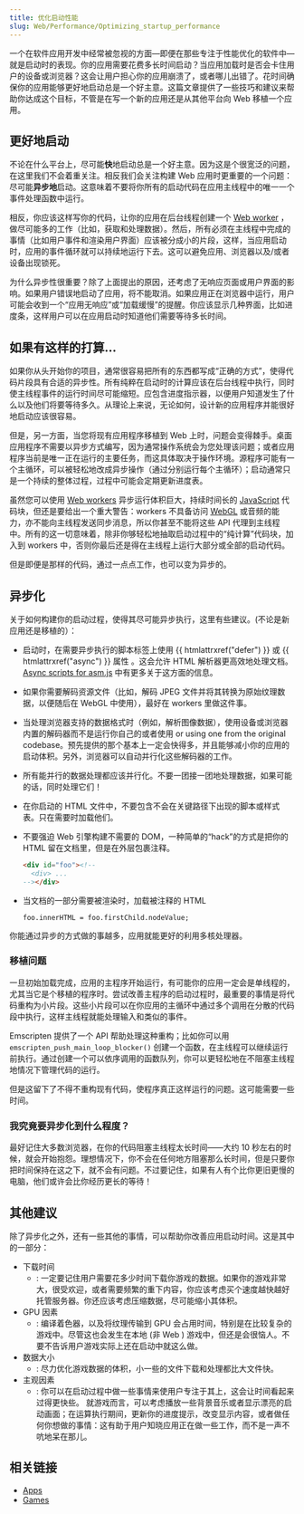 ```yaml
---
title: 优化启动性能
slug: Web/Performance/Optimizing_startup_performance
---
```

一个在软件应用开发中经常被忽视的方面—即便在那些专注于性能优化的软件中—就是启动时的表现。你的应用需要花费多长时间启动？当应用加载时是否会卡住用户的设备或浏览器？这会让用户担心你的应用崩溃了，或者哪儿出错了。花时间确保你的应用能够更好地启动总是一个好主意。这篇文章提供了一些技巧和建议来帮助你达成这个目标，不管是在写一个新的应用还是从其他平台向 Web 移植一个应用。

## 更好地启动

不论在什么平台上，尽可能**快**地启动总是一个好主意。因为这是个很宽泛的问题，在这里我们不会着重关注。相反我们会关注构建 Web 应用时更重要的一个问题：尽可能**异步地**启动。这意味着不要将你所有的启动代码在应用主线程中的唯一一个事件处理函数中运行。

相反，你应该这样写你的代码，让你的应用在后台线程创建一个 [Web worker](/zh-CN/docs/DOM/Using_web_workers) ，做尽可能多的工作（比如，获取和处理数据）。然后，所有必须在主线程中完成的事情（比如用户事件和渲染用户界面）应该被分成小的片段，这样，当应用启动时，应用的事件循环就可以持续地运行下去。这可以避免应用、浏览器以及/或者设备出现锁死。

为什么异步性很重要？除了上面提出的原因，还考虑了无响应页面或用户界面的影响。如果用户错误地启动了应用，将不能取消。如果应用正在浏览器中运行，用户可能会收到一个“应用无响应”或“加载缓慢”的提醒。你应该显示几种界面，比如进度条，这样用户可以在应用启动时知道他们需要等待多长时间。

## 如果有这样的打算...

如果你从头开始你的项目，通常很容易把所有的东西都写成“正确的方式”，使得代码片段具有合适的异步性。所有纯粹在启动时的计算应该在后台线程中执行，同时使主线程事件的运行时间尽可能缩短。应包含进度指示器，以便用户知道发生了什么以及他们将要等待多久。从理论上来说，无论如何，设计新的应用程序并能很好地启动应该很容易。

但是，另一方面，当您将现有应用程序移植到 Web 上时，问题会变得棘手。桌面应用程序不需要以异步方式编写，因为通常操作系统会为您处理该问题；或者应用程序当前是唯一正在运行的主要任务，而这具体取决于操作环境。源程序可能有一个主循环，可以被轻松地改成异步操作（通过分别运行每个主循环）；启动通常只是一个持续的整体过程，过程中可能会定期更新进度表。

虽然您可以使用 [Web workers](/zh-CN/docs/Web/API/Web_Workers_API) 异步运行体积巨大，持续时间长的 [JavaScript](/zh-CN/docs/JavaScript) 代码块，但还是要给出一个重大警告：workers 不具备访问 [WebGL](/zh-CN/docs/WebGL) 或音频的能力，亦不能向主线程发送同步消息，所以你甚至不能将这些 API 代理到主线程中。所有的这一切意味着，除非你够轻松地抽取启动过程中的“纯计算”代码块，加入到 workers 中，否则你最后还是得在主线程上运行大部分或全部的启动代码。

但是即便是那样的代码，通过一点点工作，也可以变为异步的。

## 异步化

关于如何构建你的启动过程，使得其尽可能异步执行，这里有些建议。(不论是新应用还是移植的）：

- 启动时，在需要异步执行的脚本标签上使用 {{ htmlattrxref("defer") }} 或 {{ htmlattrxref("async") }} 属性 。这会允许 HTML 解析器更高效地处理文档。 [Async scripts for asm.js](/zh-CN/docs/Games/Techniques/Async_scripts) 中有更多关于这方面的信息。
- 如果你需要解码资源文件（比如，解码 JPEG 文件并将其转换为原始纹理数据，以便随后在 WebGL 中使用），最好在 workers 里做这件事。
- 当处理浏览器支持的数据格式时（例如，解析图像数据），使用设备或浏览器内置的解码器而不是运行你自己的或者使用 or using one from the original codebase。预先提供的那个基本上一定会快得多，并且能够减小你的应用的启动体积。另外，浏览器可以自动并行化这些解码器的工作。
- 所有能并行的数据处理都应该并行化。不要一团接一团地处理数据，如果可能的话，同时处理它们！
- 在你启动的 HTML 文件中，不要包含不会在关键路径下出现的脚本或样式表。只在需要时加载他们。
- 不要强迫 Web 引擎构建不需要的 DOM，一种简单的“hack”的方式是把你的 HTML 留在文档里，但是在外层包裹注释。

  <!-- markdownlint-disable MD031 MD032 -->
  ```html
  <div id="foo"><!--
    <div> ...
  --></div>
  ```

- 当文档的一部分需要被渲染时，加载被注释的 HTML

  ```plain
  foo.innerHTML = foo.firstChild.nodeValue;
  ```

你能通过异步的方式做的事越多，应用就能更好的利用多核处理器。

### 移植问题

一旦初始加载完成，应用的主程序开始运行，有可能你的应用一定会是单线程的，尤其当它是个移植的程序时。尝试改善主程序的启动过程时，最重要的事情是将代码重构为小片段。这些小片段可以在你应用的主循环中通过多个调用在分散的代码段中执行，这样主线程就能处理输入和类似的事件。

Emscripten 提供了一个 API 帮助处理这种重构；比如你可以用 `emscripten_push_main_loop_blocker()` 创建一个函数，在主线程可以继续运行前执行。通过创建一个可以依序调用的函数队列，你可以更轻松地在不阻塞主线程地情况下管理代码的运行。

但是这留下了不得不重构现有代码，使程序真正这样运行的问题。这可能需要一些时间。

### 我究竟要异步化到什么程度？

最好记住大多数浏览器，在你的代码阻塞主线程太长时间——大约 10 秒左右的时候，就会开始抱怨。理想情况下，你不会在任何地方阻塞那么长时间，但是只要你把时间保持在这之下，就不会有问题。不过要记住，如果有人有个比你更旧更慢的电脑，他们或许会比你经历更长的等待！

## 其他建议

除了异步化之外，还有一些其他的事情，可以帮助你改善应用启动时间。这是其中的一部分：

- 下载时间
  - : 一定要记住用户需要花多少时间下载你游戏的数据。如果你的游戏非常大，很受欢迎，或者需要频繁的重下内容，你应该考虑买个速度越快越好托管服务器。你还应该考虑压缩数据，尽可能缩小其体积。
- GPU 因素
  - : 编译着色器，以及将纹理传输到 GPU 会占用时间，特别是在比较复杂的游戏中。尽管这也会发生在本地 (非 Web ) 游戏中，但还是会很恼人。不要不告诉用户游戏实际上还在启动中就这么做。
- 数据大小
  - : 尽力优化游戏数据的体积，小一些的文件下载和处理都比大文件快。
- 主观因素
  - : 你可以在启动过程中做一些事情来使用户专注于其上，这会让时间看起来过得更快些。 就游戏而言，可以考虑播放一些背景音乐或者显示漂亮的启动画面；在运算执行期间，更新你的进度提示，改变显示内容，或者做任何你想做的事情：这有助于用户知晓应用正在做一些工作，而不是一声不吭地呆在那儿。

## 相关链接

- [Apps](/zh-CN/docs/Apps)
- [Games](/zh-CN/docs/Games)
